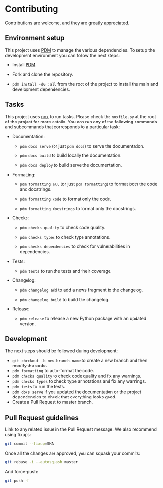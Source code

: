 # Contributing

Contributions are welcome, and they are greatly appreciated.

## Environment setup

This project uses [PDM](https://github.com/pdm-project/pdm) to manage the various dependencies. To setup the development
environment you can follow the next steps:

- Install [PDM](https://github.com/pdm-project/pdm).

- Fork and clone the repository.

- `pdm install -dG :all` from the root of the project to install the main and development dependencies.

## Tasks

This project uses [nox](https://nox.thea.codes/en/stable/) to run tasks. Please check the `noxfile.py` at the root of the
project for more details. You can run any of the following commands and subcommands that corresponds to a particular task:

- Documentation:

  - `pdm docs serve` (or just `pdm docs`) to serve the documentation.

  - `pdm docs build` to build locally the documentation.

  - `pdm docs deploy` to build serve the documentation.

- Formatting:

  - `pdm formatting all` (or just `pdm formatting`) to format both the code and docstrings.

  - `pdm formatting code` to format only the code.

  - `pdm formatting docstrings` to format only the docstrings.

- Checks:

  - `pdm checks quality` to check code quality.

  - `pdm checks types` to check type annotations.

  - `pdm checks dependencies` to check for vulnerabilities in dependencies.

- Tests:

  - `pdm tests` to run the tests and their coverage.

- Changelog:

  - `pdm changelog add` to add a news fragment to the changelog.

  - `pdm changelog build` to build the changelog.

- Release:

  - `pdm release` to release a new Python package with an updated version.

## Development

The next steps should be followed during development:

- `git checkout -b new-branch-name` to create a new branch and then modify the code.
- `pdm formatting` to auto-format the code.
- `pdm checks quality` to check code quality and fix any warnings.
- `pdm checks types` to check type annotations and fix any warnings.
- `pdm tests` to run the tests.
- `pdm docs serve` if you updated the documentation or the project dependencies to check that everything looks good.
- Create a Pull Request to master branch.

## Pull Request guidelines

Link to any related issue in the Pull Request message. We also recommend using fixups:

```bash
git commit --fixup=SHA
```

Once all the changes are approved, you can squash your commits:

```bash
git rebase -i --autosquash master
```

And force-push:

```bash
git push -f
```
